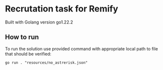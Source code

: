 # Recrutation task for Remify
Built with Golang version go1.22.2 

## How to run

To run the solution use provided command with appropriate local path to file that should be verified:

```
go run . "resources/no_astrerisk.json"
```
